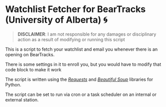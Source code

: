 # Watchlist Fetcher for BearTracks (University of Alberta) :cyclone:

> **DISCLAIMER**: I am not responsible for any damages or disciplinary action as a result of modifying or running this script

This is a script to fetch your watchlist and email you whenever there is an opening on BearTracks. 

There is some settings in it to enroll you, but you would have to modify that code block to make it work

The script is written using the [*Requests*](http://docs.python-requests.org/en/master/) and [*Beautiful Soup*](https://www.crummy.com/software/BeautifulSoup/) libraries for Python.

The script can be set to run via cron or a task scheduler on an internal or external station.
